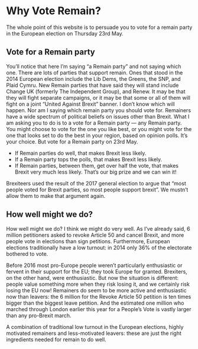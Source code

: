# Why Vote Remain?

The whole point of this website is to persuade you to vote for a remain party
in the European election on Thursday 23rd May.

## Vote for a Remain party

You’ll notice that here I’m saying “a Remain party” and not saying which one. There are lots of parties that support remain. Ones that stood in the 2014 European election include the Lib Dems, the Greens, the SNP, and Plaid Cymru. New Remain parties that have said they will stand include Change UK (formerly The Independent Group), and Renew. It may be that they will fight separate campaigns, or it may be that some or all of them will fight on a joint “United Against Brexit” banner. I don’t know which will happen. Nor am I saying which remain party you should vote for. Remainers have a wide spectrum of political beliefs on issues other than Brexit. What I am asking you to do is to a vote for a Remain party — any Remain party. You might choose to vote for the one you like best, or you might vote for the one that looks set to do the best in your region, based on opinion polls. It’s your choice. But vote for a Remain party on 23rd May.

* If Remain parties do well, that makes Brexit less likely.
* If a Remain party tops the polls, that makes Brexit less likely.
* If Remain parties, between them, get over half the vote, that makes
  Brexit very much less likely. That’s our big prize and we can win it!

Brexiteers used the result of the 2017 general election to argue that “most people voted for Brexit parties, so most people support brexit”. We mustn’t allow them to make that argument again.

## How well might we do?

How well might we do? I think we might do very well. As I’ve already said, 6 million petitioners asked to revoke Article 50 and cancel Brexit, and more people vote in elections than sign petitions. Furthermore, European elections traditionally have a low turnout: in 2014 only 36% of the electorate bothered to vote.

Before 2016 most pro-Europe people weren’t particularly enthusiastic or fervent in their support for the EU; they took Europe for granted. Brexiters, on the other hand, were enthusiastic. But now the situation is different: people value something more when they risk losing it, and we certainly risk losing the EU now! Remainers do seem to be more active and enthusiastic now than leavers: the 6 million for the Revoke Article 50 petition is ten times bigger than the biggest leave petition. And the estimated one million who marched through London earlier this year for a People’s Vote is vastly larger than any pro-Brexit march.

A combination of traditional low turnout in the European elections, highly motivated remainers and less-motivated leavers: these are just the right ingredients needed for remain to do well.
